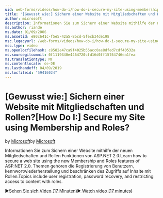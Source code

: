 ```yaml
---
uid: web-forms/videos/how-do-i/how-do-i-secure-my-site-using-membership-and-roles
title: '[Gewusst wie:] Sichern einer Website mit Mitgliedschaften und Rollen? | Microsoft-Dokumentation'
author: microsoft
description: Informationen Sie zum Sichern einer Website mithilfe der neuen Mitgliedschaften und Rollen Funktionen von ASP.NET 2.0. Themen gehören die Registrierung von Benutzern, kennwortwiederherstellung und Restricti...
ms.author: riande
ms.date: 01/09/2006
ms.assetid: e80c641c-f5e5-42a5-8bcd-5fecb34de198
msc.legacyurl: /web-forms/videos/how-do-i/how-do-i-secure-my-site-using-membership-and-roles
msc.type: video
ms.openlocfilehash: c8582e47ca9f4025b56acc0ae8dfed7cdf40532a
ms.sourcegitcommit: 0f1119340e4464720cfd16d0ff15764746ea1fea
ms.translationtype: MT
ms.contentlocale: de-DE
ms.lasthandoff: 04/09/2019
ms.locfileid: "59416024"
---
```

# <a name="how-do-i-secure-my-site-using-membership-and-roles"></a><span data-ttu-id="38682-105">[Gewusst wie:] Sichern einer Website mit Mitgliedschaften und Rollen?</span><span class="sxs-lookup"><span data-stu-id="38682-105">[How Do I:] Secure my Site using Membership and Roles?</span></span>

<span data-ttu-id="38682-106">by [Microsoft](https://github.com/microsoft)</span><span class="sxs-lookup"><span data-stu-id="38682-106">by [Microsoft](https://github.com/microsoft)</span></span>

<span data-ttu-id="38682-107">Informationen Sie zum Sichern einer Website mithilfe der neuen Mitgliedschaften und Rollen Funktionen von ASP.NET 2.0.</span><span class="sxs-lookup"><span data-stu-id="38682-107">Learn how to secure a web site using the new Membership and Roles features of ASP.NET 2.0.</span></span> <span data-ttu-id="38682-108">Themen gehören die Registrierung von Benutzern, kennwortwiederherstellung und beschränken des Zugriffs auf Inhalte mit Rollen.</span><span class="sxs-lookup"><span data-stu-id="38682-108">Topics include user registration, password recovery, and restricting access to content with roles.</span></span>

[<span data-ttu-id="38682-109">&#9654;Sehen Sie sich Video (17 Minuten)</span><span class="sxs-lookup"><span data-stu-id="38682-109">&#9654; Watch video (17 minutes)</span></span>](https://channel9.msdn.com/Blogs/ASP-NET-Site-Videos/how-do-i-secure-my-site-using-membership-and-roles)
